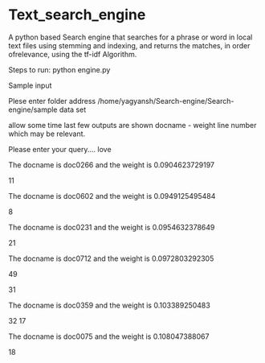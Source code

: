 # Text_search_engine

A python based Search engine that searches for a phrase or word in local text files using stemming and indexing, and returns the matches, in order ofrelevance, using the tf-idf Algorithm.

Steps to run:
python engine.py

Sample input

Plese enter folder address /home/yagyansh/Search-engine/Search-engine/sample data set

allow some time last few outputs are shown docname - weight line number which may be relevant.

Please enter your query.... love

The docname is doc0266 and the weight is 0.0904623729197

11

The docname is doc0602 and the weight is 0.0949125495484

8

The docname is doc0231 and the weight is 0.0954632378649

21

The docname is doc0712 and the weight is 0.0972803292305

49

31

The docname is doc0359 and the weight is 0.103389250483

32 17

The docname is doc0075 and the weight is 0.108047388067

18
